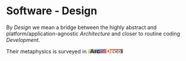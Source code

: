 # Software - Design

By *Design* we mean a bridge between the highly abstract and platform/application-agnostic *Architecture* and closer to routine coding *Development*.

Their metaphysics is surveyed in [![Arc Deco](../../_rsc/_img/ArcDeco/ArcDeco-bar-12px.jpg)](../../ArcDeco/README.md)
